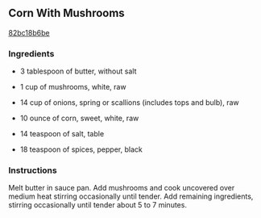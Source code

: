 ## Corn With Mushrooms

[82bc18b6be](http://www.food.com/recipe/corn-with-mushrooms-299060)

### Ingredients

 - 3 tablespoon of butter, without salt

 - 1 cup of mushrooms, white, raw

 - 14 cup of onions, spring or scallions (includes tops and bulb), raw

 - 10 ounce of corn, sweet, white, raw

 - 14 teaspoon of salt, table

 - 18 teaspoon of spices, pepper, black

### Instructions

Melt butter in sauce pan. Add mushrooms and cook uncovered over medium heat stirring occasionally until tender. Add remaining ingredients, stirring occasionally until tender about 5 to 7 minutes.